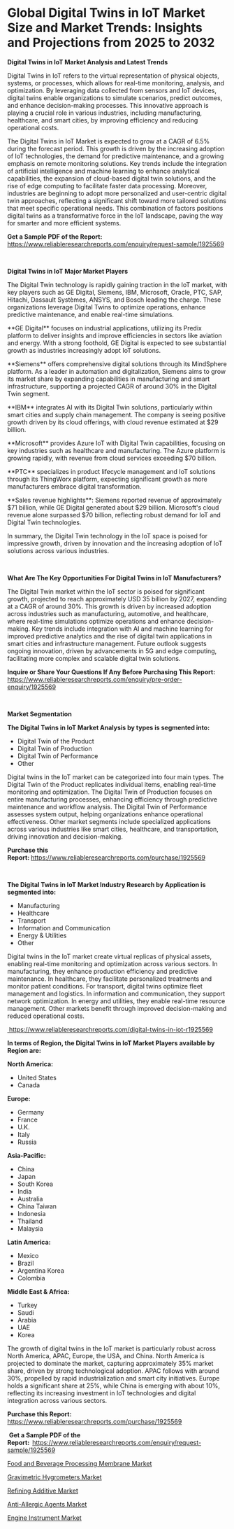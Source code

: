 <p><h1>Global Digital Twins in IoT Market Size and Market Trends: Insights and Projections from 2025 to 2032</h1></p><p><strong>Digital Twins in IoT Market Analysis and Latest Trends</strong></p>
<p><p>Digital Twins in IoT refers to the virtual representation of physical objects, systems, or processes, which allows for real-time monitoring, analysis, and optimization. By leveraging data collected from sensors and IoT devices, digital twins enable organizations to simulate scenarios, predict outcomes, and enhance decision-making processes. This innovative approach is playing a crucial role in various industries, including manufacturing, healthcare, and smart cities, by improving efficiency and reducing operational costs.</p><p>The Digital Twins in IoT Market is expected to grow at a CAGR of 6.5% during the forecast period. This growth is driven by the increasing adoption of IoT technologies, the demand for predictive maintenance, and a growing emphasis on remote monitoring solutions. Key trends include the integration of artificial intelligence and machine learning to enhance analytical capabilities, the expansion of cloud-based digital twin solutions, and the rise of edge computing to facilitate faster data processing. Moreover, industries are beginning to adopt more personalized and user-centric digital twin approaches, reflecting a significant shift toward more tailored solutions that meet specific operational needs. This combination of factors positions digital twins as a transformative force in the IoT landscape, paving the way for smarter and more efficient systems.</p></p>
<p><strong>Get a Sample PDF of the Report:&nbsp;</strong> <a href="https://www.reliableresearchreports.com/enquiry/request-sample/1925569?utm_campaign=33&utm_medium=2&utm_source=Github&utm_content=ia&utm_term=28032025&utm_id=digital-twins-in-iot">https://www.reliableresearchreports.com/enquiry/request-sample/1925569</a></p>
<p>&nbsp;</p>
<p><strong>Digital Twins in IoT Major Market Players</strong></p>
<p><p>The Digital Twin technology is rapidly gaining traction in the IoT market, with key players such as GE Digital, Siemens, IBM, Microsoft, Oracle, PTC, SAP, Hitachi, Dassault Systèmes, ANSYS, and Bosch leading the charge. These organizations leverage Digital Twins to optimize operations, enhance predictive maintenance, and enable real-time simulations.</p><p>**GE Digital** focuses on industrial applications, utilizing its Predix platform to deliver insights and improve efficiencies in sectors like aviation and energy. With a strong foothold, GE Digital is expected to see substantial growth as industries increasingly adopt IoT solutions.</p><p>**Siemens** offers comprehensive digital solutions through its MindSphere platform. As a leader in automation and digitalization, Siemens aims to grow its market share by expanding capabilities in manufacturing and smart infrastructure, supporting a projected CAGR of around 30% in the Digital Twin segment.</p><p>**IBM** integrates AI with its Digital Twin solutions, particularly within smart cities and supply chain management. The company is seeing positive growth driven by its cloud offerings, with cloud revenue estimated at $29 billion.</p><p>**Microsoft** provides Azure IoT with Digital Twin capabilities, focusing on key industries such as healthcare and manufacturing. The Azure platform is growing rapidly, with revenue from cloud services exceeding $70 billion.</p><p>**PTC** specializes in product lifecycle management and IoT solutions through its ThingWorx platform, expecting significant growth as more manufacturers embrace digital transformation.</p><p>**Sales revenue highlights**: Siemens reported revenue of approximately $71 billion, while GE Digital generated about $29 billion. Microsoft's cloud revenue alone surpassed $70 billion, reflecting robust demand for IoT and Digital Twin technologies.</p><p>In summary, the Digital Twin technology in the IoT space is poised for impressive growth, driven by innovation and the increasing adoption of IoT solutions across various industries.</p></p>
<p>&nbsp;</p>
<p><strong>What Are The Key Opportunities For Digital Twins in IoT Manufacturers?</strong></p>
<p><p>The Digital Twin market within the IoT sector is poised for significant growth, projected to reach approximately USD 35 billion by 2027, expanding at a CAGR of around 30%. This growth is driven by increased adoption across industries such as manufacturing, automotive, and healthcare, where real-time simulations optimize operations and enhance decision-making. Key trends include integration with AI and machine learning for improved predictive analytics and the rise of digital twin applications in smart cities and infrastructure management. Future outlook suggests ongoing innovation, driven by advancements in 5G and edge computing, facilitating more complex and scalable digital twin solutions.</p></p>
<p><strong>Inquire or Share Your Questions If Any Before Purchasing This Report:</strong> <a href="https://www.reliableresearchreports.com/enquiry/pre-order-enquiry/1925569?utm_campaign=33&utm_medium=2&utm_source=Github&utm_content=ia&utm_term=28032025&utm_id=digital-twins-in-iot">https://www.reliableresearchreports.com/enquiry/pre-order-enquiry/1925569</a></p>
<p>&nbsp;</p>
<p><strong>Market Segmentation</strong></p>
<p><strong>The Digital Twins in IoT Market Analysis by types is segmented into:</strong></p>
<p><ul><li>Digital Twin of the Product</li><li>Digital Twin of Production</li><li>Digital Twin of Performance</li><li>Other</li></ul></p>
<p><p>Digital twins in the IoT market can be categorized into four main types. The Digital Twin of the Product replicates individual items, enabling real-time monitoring and optimization. The Digital Twin of Production focuses on entire manufacturing processes, enhancing efficiency through predictive maintenance and workflow analysis. The Digital Twin of Performance assesses system output, helping organizations enhance operational effectiveness. Other market segments include specialized applications across various industries like smart cities, healthcare, and transportation, driving innovation and decision-making.</p></p>
<p><strong>Purchase this Report:&nbsp;</strong><a href="https://www.reliableresearchreports.com/purchase/1925569?utm_campaign=33&utm_medium=2&utm_source=Github&utm_content=ia&utm_term=28032025&utm_id=digital-twins-in-iot">https://www.reliableresearchreports.com/purchase/1925569</a></p>
<p>&nbsp;</p>
<p><strong>The Digital Twins in IoT Market Industry Research by Application is segmented into:</strong></p>
<p><ul><li>Manufacturing</li><li>Healthcare</li><li>Transport</li><li>Information and Communication</li><li>Energy & Utilities</li><li>Other</li></ul></p>
<p><p>Digital twins in the IoT market create virtual replicas of physical assets, enabling real-time monitoring and optimization across various sectors. In manufacturing, they enhance production efficiency and predictive maintenance. In healthcare, they facilitate personalized treatments and monitor patient conditions. For transport, digital twins optimize fleet management and logistics. In information and communication, they support network optimization. In energy and utilities, they enable real-time resource management. Other markets benefit through improved decision-making and reduced operational costs.</p></p>
<p><a href="https://www.reliableresearchreports.com/digital-twins-in-iot-r1925569?utm_campaign=33&utm_medium=2&utm_source=Github&utm_content=ia&utm_term=28032025&utm_id=digital-twins-in-iot">&nbsp;https://www.reliableresearchreports.com/digital-twins-in-iot-r1925569</a></p>
<p><strong>In terms of Region, the Digital Twins in IoT Market Players available by Region are:</strong></p>
<p>
    <p> <strong> North America: </strong>
        <ul>
            <li>United States</li>
            <li>Canada</li>
        </ul>
        </p> 
    <p> <strong> Europe: </strong>
        <ul>
            <li>Germany</li>
            <li>France</li>
            <li>U.K.</li>
            <li>Italy</li>
            <li>Russia</li>
        </ul>
        </p> 
    <p> <strong> Asia-Pacific: </strong>
        <ul>
            <li>China</li>
            <li>Japan</li>
            <li>South Korea</li>
            <li>India</li>
            <li>Australia</li>
            <li>China Taiwan</li>
            <li>Indonesia</li>
            <li>Thailand</li>
            <li>Malaysia</li>
        </ul>
        </p> 
    <p> <strong> Latin America: </strong>
        <ul>
            <li>Mexico</li>
            <li>Brazil</li>
            <li>Argentina Korea</li>
            <li>Colombia</li>
        </ul>
        </p> 
    <p> <strong> Middle East & Africa: </strong>
        <ul>
            <li>Turkey</li>
            <li>Saudi</li>
            <li>Arabia</li>
            <li>UAE</li>
            <li>Korea</li>
        </ul>
    </p>
    </p>
<p><p>The growth of digital twins in the IoT market is particularly robust across North America, APAC, Europe, the USA, and China. North America is projected to dominate the market, capturing approximately 35% market share, driven by strong technological adoption. APAC follows with around 30%, propelled by rapid industrialization and smart city initiatives. Europe holds a significant share at 25%, while China is emerging with about 10%, reflecting its increasing investment in IoT technologies and digital integration across various sectors.</p></p>
<p><strong>Purchase this Report: </strong><a href="https://www.reliableresearchreports.com/purchase/1925569?utm_campaign=33&utm_medium=2&utm_source=Github&utm_content=ia&utm_term=28032025&utm_id=digital-twins-in-iot">https://www.reliableresearchreports.com/purchase/1925569</a></p>
<p>&nbsp;<strong>Get a Sample PDF of the Report:&nbsp;&nbsp;</strong><a href="https://www.reliableresearchreports.com/enquiry/request-sample/1925569?utm_campaign=33&utm_medium=2&utm_source=Github&utm_content=ia&utm_term=28032025&utm_id=digital-twins-in-iot">https://www.reliableresearchreports.com/enquiry/request-sample/1925569</a></p>
<p><strong></strong></p>
<p><p><a href="https://github.com/reeseberro3j/Market-Research-Report-List-1/blob/main/food-and-beverage-processing-membrane-market.md?utm_campaign=33&utm_medium=2&utm_source=Github&utm_content=ia&utm_term=28032025&utm_id=digital-twins-in-iot">Food and Beverage Processing Membrane Market</a></p><p><a href="https://github.com/seibttullyjh/Market-Research-Report-List-1/blob/main/gravimetric-hygrometers-market.md?utm_campaign=33&utm_medium=2&utm_source=Github&utm_content=ia&utm_term=28032025&utm_id=digital-twins-in-iot">Gravimetric Hygrometers Market</a></p><p><a href="https://github.com/shroffuhpa/Market-Research-Report-List-1/blob/main/refining-additive-market.md?utm_campaign=33&utm_medium=2&utm_source=Github&utm_content=ia&utm_term=28032025&utm_id=digital-twins-in-iot">Refining Additive Market</a></p><p><a href="https://github.com/billejuman43/Market-Research-Report-List-1/blob/main/anti-allergic-agents-market.md?utm_campaign=33&utm_medium=2&utm_source=Github&utm_content=ia&utm_term=28032025&utm_id=digital-twins-in-iot">Anti-Allergic Agents Market</a></p><p><a href="https://github.com/dafertsuria/Market-Research-Report-List-1/blob/main/engine-instrument-market.md?utm_campaign=33&utm_medium=2&utm_source=Github&utm_content=ia&utm_term=28032025&utm_id=digital-twins-in-iot">Engine Instrument Market</a></p></p>